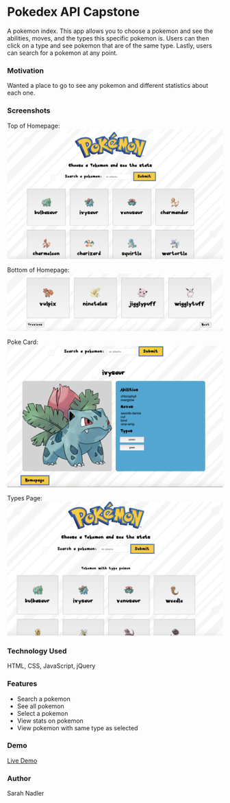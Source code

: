 # Pokedex API Capstone

A pokemon index. This app allows you to choose a pokemon and see the abilities, moves, and the types this specific pokemon is. 
Users can then click on a type and see pokemon that are of the same type. Lastly, users can search for a pokemon at any point.

### Motivation

Wanted a place to go to see any pokemon and different statistics about each one.

### Screenshots
Top of Homepage:
![alt text](https://github.com/sanadler/api-capstone/blob/master/screenshots/homepage.png)

Bottom of Homepage:
![alt text](https://github.com/sanadler/api-capstone/blob/master/screenshots/bottom-homepage.png)

Poke Card:
![alt text](https://github.com/sanadler/api-capstone/blob/master/screenshots/poke-card.png)

Types Page:
![alt text](https://github.com/sanadler/api-capstone/blob/master/screenshots/types-page.png)
      
### Technology Used

HTML, CSS, JavaScript, jQuery

### Features

* Search a pokemon
* See all pokemon
* Select a pokemon
* View stats on pokemon
* View pokemon with same type as selected

### Demo

<a href="https://sanadler.github.io/pokedex-api-capstone/">Live Demo</a>

### Author

Sarah Nadler
